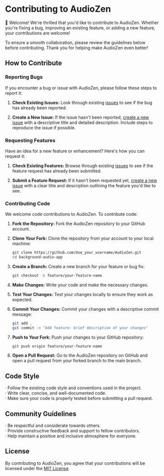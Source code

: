 # Contributing to AudioZen

👋 Welcome! We're thrilled that you'd like to contribute to AudioZen. Whether you're fixing a bug, improving an existing feature, or adding a new feature, your contributions are welcome!

To ensure a smooth collaboration, please review the guidelines below before contributing. Thank you for helping make AudioZen even better!

## How to Contribute

### Reporting Bugs

If you encounter a bug or issue with AudioZen, please follow these steps to report it:

1. **Check Existing Issues:** Look through existing [issues](https://github.com/shyama7004/AudioZen/issues) to see if the bug has already been reported.

2. **Create a New Issue:** If the issue hasn't been reported, [create a new issue](https://github.com/shayma7004/AudioZen/issues/new) with a descriptive title and detailed description. Include steps to reproduce the issue if possible.

### Requesting Features

Have an idea for a new feature or enhancement? Here's how you can request it:

1. **Check Existing Features:** Browse through existing [issues](https://github.com/shyama7004/AudioZen/issues) to see if the feature request has already been submitted.

2. **Submit a Feature Request:** If it hasn't been requested yet, [create a new issue](https://github.com/shyama7004/AudioZen/issues/new) with a clear title and description outlining the feature you'd like to see.

### Contributing Code

We welcome code contributions to AudioZen. To contribute code:

1. **Fork the Repository:** Fork the AudioZen repository to your GitHub account.

2. **Clone Your Fork:** Clone the repository from your account to your local machine:
   ```sh
   git clone https://github.com/Use_your_username/AudioZen.git
   cd background-audio-app
3. **Create a Branch:** Create a new branch for your feature or bug fix:
   ```sh
   git checkout -b feature/your-feature-name

4. **Make Changes:** Write your code and make the necessary changes.

5. **Test Your Changes:** Test your changes locally to ensure they work as expected.

6. **Commit Your Changes:** Commit your changes with a descriptive commit message:

   ```sh
   git add .
   git commit -m "Add feature: brief description of your changes"

7. **Push to Your Fork:** Push your changes to your GitHub repository:
   ```sh
   git push origin feature/your-feature-name
   
8. **Open a Pull Request:** Go to the AudioZen repository on GitHub and open a pull request from your forked branch to the main branch.

## Code Style
<div>· Follow the existing code style and conventions used in the project.</div>
<div>· Write clear, concise, and well-documented code.</div>
<div>· Make sure your code is properly tested before submitting a pull request.</div>

## Community Guidelines
<div>· Be respectful and considerate towards others.</div>
<div>· Provide constructive feedback and support to fellow contributors.</div>
<div>· Help maintain a positive and inclusive atmosphere for everyone.</div>

## License
By contributing to AudioZen, you agree that your contributions will be licensed under the [MIT License](https://github.com/shyama7004/AudioZen/blob/main/LICENSE).
